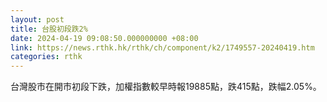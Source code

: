 ```yaml
---
layout: post
title: 台股初段跌2%
date: 2024-04-19 09:08:50.000000000 +08:00
link: https://news.rthk.hk/rthk/ch/component/k2/1749557-20240419.htm
categories: rthk
---
```


台灣股市在開市初段下跌，加權指數較早時報19885點，跌415點，跌幅2.05%。
